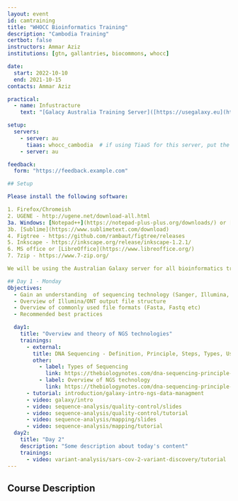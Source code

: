 ```yaml
---
layout: event
id: camtraining
title: "WHOCC Bioinformatics Training"
description: "Cambodia Training"
certbot: false
instructors: Ammar Aziz
institutions: [gtn, gallantries, biocommons, whocc]

date:
  start: 2022-10-10
  end: 2021-10-15
contacts: Ammar Aziz

practical:  
  - name: Infustracture
    text: "[Galacy Australia Training Server]([https://usegalaxy.eu](https://usegalaxy.org.au/join-training/whocc_cambodia))"

setup:
  servers:
    - server: au
      tiaas: whocc_cambodia  # if using TiaaS for this server, put the keyword here
    - server: au

feedback: 
  form: "https://feedback.example.com"

## Setup

Please install the following software:

1. Firefox/Chromeish
2. UGENE - http://ugene.net/download-all.html
3a. Windows: [Notepad++](https://notepad-plus-plus.org/downloads/) or [Sublime](https://www.sublimetext.com/download/)
3b. [Sublime](https://www.sublimetext.com/download)
4. Figtree - https://github.com/rambaut/figtree/releases
5. Inkscape - https://inkscape.org/release/inkscape-1.2.1/
6. MS office or [LibreOffice](https://www.libreoffice.org/)
7. 7zip - https://www.7-zip.org/

We will be using the Australian Galaxy server for all bioinformatics training.

## Day 1 - Monday
Objectives:
  - Gain an understanding  of sequencing technology (Sanger, Illumina, ONT)
  - Overview of Illumina/ONT output file structure
  - Overview of commonly used file formats (Fasta, Fastq etc)
  - Recommended best practices

  day1:
    title: "Overview and theory of NGS technologies"
    trainings:
      - external:
        title: DNA Sequencing - Definition, Principle, Steps, Types, Uses
        other:
          - label: Types of Sequencing
            link: https://thebiologynotes.com/dna-sequencing-principle-steps-types-uses/
          - label: Overview of NGS technology
            link: https://thebiologynotes.com/dna-sequencing-principle-steps-types-uses/
      - tutorial: introduction/galaxy-intro-ngs-data-managment
      - video: galaxy/intro
      - video: sequence-analysis/quality-control/slides
      - video: sequence-analysis/quality-control/tutorial
      - video: sequence-analysis/mapping/slides
      - video: sequence-analysis/mapping/tutorial
  day2:
    title: "Day 2"
    description: "Some description about today's content"
    trainings:
      - video: variant-analysis/sars-cov-2-variant-discovery/tutorial
---
```

## Course Description


